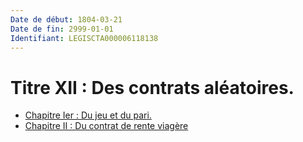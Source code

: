```yaml
---
Date de début: 1804-03-21
Date de fin: 2999-01-01
Identifiant: LEGISCTA000006118138
---
```


<h1>Titre XII : Des contrats aléatoires.</h1>

- [Chapitre Ier : Du jeu et du pari.](chapitre_ier/README.md)
- [Chapitre II : Du contrat de rente viagère](chapitre_ii/README.md)
